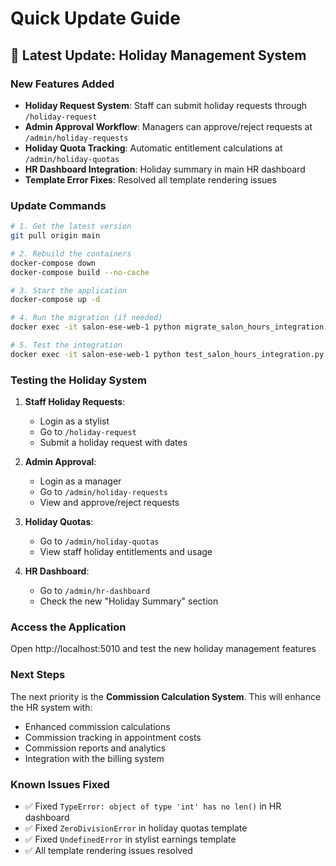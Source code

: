 # Quick Update Guide

## 🚀 **Latest Update: Holiday Management System**

### **New Features Added**
- **Holiday Request System**: Staff can submit holiday requests through `/holiday-request`
- **Admin Approval Workflow**: Managers can approve/reject requests at `/admin/holiday-requests`
- **Holiday Quota Tracking**: Automatic entitlement calculations at `/admin/holiday-quotas`
- **HR Dashboard Integration**: Holiday summary in main HR dashboard
- **Template Error Fixes**: Resolved all template rendering issues

### **Update Commands**

```bash
# 1. Get the latest version
git pull origin main

# 2. Rebuild the containers
docker-compose down
docker-compose build --no-cache

# 3. Start the application
docker-compose up -d

# 4. Run the migration (if needed)
docker exec -it salon-ese-web-1 python migrate_salon_hours_integration.py

# 5. Test the integration
docker exec -it salon-ese-web-1 python test_salon_hours_integration.py
```

### **Testing the Holiday System**

1. **Staff Holiday Requests**:
   - Login as a stylist
   - Go to `/holiday-request`
   - Submit a holiday request with dates

2. **Admin Approval**:
   - Login as a manager
   - Go to `/admin/holiday-requests`
   - View and approve/reject requests

3. **Holiday Quotas**:
   - Go to `/admin/holiday-quotas`
   - View staff holiday entitlements and usage

4. **HR Dashboard**:
   - Go to `/admin/hr-dashboard`
   - Check the new "Holiday Summary" section

### **Access the Application**
Open http://localhost:5010 and test the new holiday management features

### **Next Steps**
The next priority is the **Commission Calculation System**. This will enhance the HR system with:
- Enhanced commission calculations
- Commission tracking in appointment costs
- Commission reports and analytics
- Integration with the billing system

### **Known Issues Fixed**
- ✅ Fixed `TypeError: object of type 'int' has no len()` in HR dashboard
- ✅ Fixed `ZeroDivisionError` in holiday quotas template
- ✅ Fixed `UndefinedError` in stylist earnings template
- ✅ All template rendering issues resolved